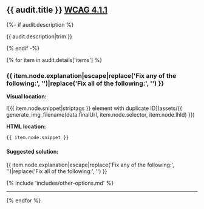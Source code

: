 ## {{ audit.title }} [WCAG 4.1.1](https://www.w3.org/WAI/WCAG21/quickref/?versions=2.0#parsing)

{%- if audit.description %}

{{ audit.description|trim }}

{% endif -%}

{% for item in audit.details['items'] %}

<h3> {{ item.node.explanation|escape|replace('Fix any of the following:', '')|replace('Fix all of the following:', '') }} </h3>

__Visual location:__

![{{ item.node.snippet|striptags }} element with duplicate ID](assets/{{ generate_img_filename(data.finalUrl, item.node.selector, item.node.lhId) }})

__HTML location:__

```html
{{ item.node.snippet }}
```

#### Suggested solution:

{{ item.node.explanation|escape|replace('Fix any of the following:', '')|replace('Fix all of the following:', '') }}

{% include 'includes/other-options.md' %}

---

{% endfor %}
